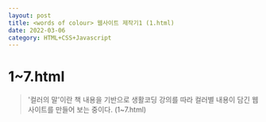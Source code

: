 ```yaml
---
layout: post
title: <words of colour> 웹사이트 제작기1 (1.html)
date: 2022-03-06 
category: HTML+CSS+Javascript
---
```

# 1~7.html
  
> '컬러의 말'이란 책 내용을 기반으로 생활코딩 강의를 따라 컬러별 내용이 담긴 웹사이트를 만들어 보는 중이다.
> (1~7.html)


  
  
<script src="https://gist.github.com/ys815/27614f54b3533921e5b396998eaf77b9.js"></script>
<script src="https://gist.github.com/ys815/114a712cf96fedeae95b31aeacbe21dc.js"></script>
<script src="https://gist.github.com/ys815/c07564653c03f46b849d5564130213d4.js"></script>
<script src="https://gist.github.com/ys815/e2268a002da510f72904b17894e0a102.js"></script>
<script src="https://gist.github.com/ys815/5459193c119bff1ff3161421bcd10135.js"></script>
<script src="https://gist.github.com/ys815/c0abe51fe223ce03e820565b8628d9ff.js"></script>
<script src="https://gist.github.com/ys815/e934b07023556c7ee47567c5fa187d3a.js"></script>
